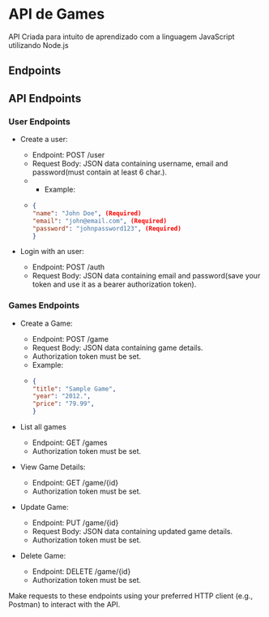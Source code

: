 # API de Games
API Criada para intuito de aprendizado com a linguagem JavaScript utilizando Node.js

## Endpoints

## API Endpoints

### User Endpoints
* Create a user:
  * Endpoint: POST /user
  * Request Body: JSON data containing username, email and password(must contain at least 6 char.).
  * * Example:
  * ```json
    {
    "name": "John Doe", (Required)
    "email": "john@email.com", (Required)
    "password": "johnpassword123", (Required)
    }
    ```

* Login with an user:
  * Endpoint: POST /auth
  * Request Body: JSON data containing email and password(save your token and use it as a bearer authorization token).
    
    
### Games Endpoints
* Create a Game:
  * Endpoint: POST /game
  * Request Body: JSON data containing game details.
  * Authorization token must be set.
  * Example:
  * ```json
    {
    "title": "Sample Game", 
    "year": "2012.",
    "price": "79.99",
    }
    ```

* List all games
  * Endpoint: GET /games
  * Authorization token must be set.

* View Game Details:
   * Endpoint: GET /game/{id}
   * Authorization token must be set.

* Update Game:
  * Endpoint: PUT /game/{id}
  * Request Body: JSON data containing updated game details.
  * Authorization token must be set.

* Delete Game:
  * Endpoint: DELETE /game/{id}
  * Authorization token must be set.
 
Make requests to these endpoints using your preferred HTTP client (e.g., Postman) to interact with the API.
